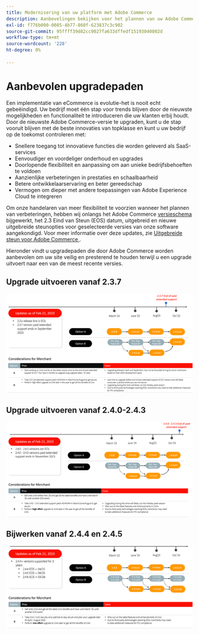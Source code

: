 ```yaml
---
title: Modernisering van uw platform met Adobe Commerce
description: Aanbevelingen bekijken voor het plannen van uw Adobe Commerce-upgrade.
exl-id: f776b000-0085-4b77-860f-623837c3c902
source-git-commit: 95ffff39d82cc9027fa633dffedf15193040802d
workflow-type: tm+mt
source-wordcount: '228'
ht-degree: 0%

---
```


# Aanbevolen upgradepaden

Een implementatie van eCommerce is evolutie-het is nooit echt gebeëindigd. Uw bedrijf moet één stap voor trends blijven door de nieuwste mogelijkheden en functionaliteit te introduceren die uw klanten erbij houdt. Door de nieuwste Adobe Commerce-versie te upgraden, kunt u de stap vooruit blijven met de beste innovaties van topklasse en kunt u uw bedrijf op de toekomst controleren met:

- Snellere toegang tot innovatieve functies die worden geleverd als SaaS-services
- Eenvoudiger en voordeliger onderhoud en upgrades
- Doorlopende flexibiliteit en aanpassing om aan unieke bedrijfsbehoeften te voldoen
- Aanzienlijke verbeteringen in prestaties en schaalbaarheid
- Betere ontwikkelaarservaring en beter gereedschap
- Vermogen om dieper met andere toepassingen van Adobe Experience Cloud te integreren

Om onze handelaren van meer flexibiliteit te voorzien wanneer het plannen van verbeteringen, hebben wij onlangs het Adobe Commerce [ versieschema ](../../release/schedule.md) bijgewerkt, het 2.3 Eind van Steun (EOS) datum, uitgebreid en nieuwe uitgebreide steunopties voor geselecteerde versies van onze software aangekondigd. Voor meer informatie over deze updates, zie [ Uitgebreide steun voor Adobe Commerce ](https://business.adobe.com/blog/the-latest/adobe-announces-expanded-support).

Hieronder vindt u upgradepaden die door Adobe Commerce worden aanbevolen om uw site veilig en presterend te houden terwijl u een upgrade uitvoert naar een van de meest recente versies.

## Upgrade uitvoeren vanaf 2.3.7

![ weg van de Verbetering van 2.3.7 ](../../assets/upgrade-guide/2.3.7.png)

## Upgrade uitvoeren vanaf 2.4.0-2.4.3

![ weg van de Verbetering van 2.4.0 door 2.4.3 ](../../assets/upgrade-guide/2.4.0-2.4.3.png)

## Bijwerken vanaf 2.4.4 en 2.4.5

![ weg van de Verbetering van 2.4.4 en 2.4.5 ](../../assets/upgrade-guide/2.4.4-and-2.4.5.png)
